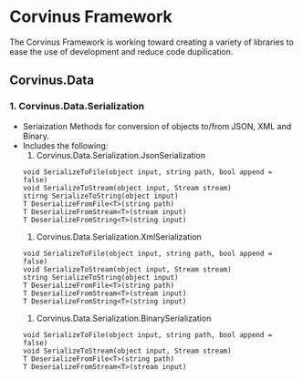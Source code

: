 # Corvinus Framework
The Corvinus Framework is working toward creating a variety of libraries to ease the use of development and reduce code dupilication.

## Corvinus.Data
### 1. Corvinus.Data.Serialization
  * Seriaization Methods for conversion of objects to/from JSON, XML and Binary.
  * Includes the following:
    1. Corvinus.Data.Serialization.JsonSerialization
      ```
      void SerializeToFile(object input, string path, bool append = false)
      void SerializeToStream(object input, Stream stream)
      stirng SerializeToString(object input)
      T DeserializeFromFile<T>(string path)
      T DeserializeFromStream<T>(stream input)
      T DeserializeFromString<T>(string input)
      ```
    1. Corvinus.Data.Serialization.XmlSerialization
      ```
      void SerializeToFile(object input, string path, bool append = false)
      void SerializeToStream(object input, Stream stream)
      string SerializeToString(object input)
      T DeserializeFromFile<T>(string path)
      T DeserializeFromStream<T>(stream input)
      T DeserializeFromString<T>(string input)
      ```
    1. Corvinus.Data.Serialization.BinarySerialization
      ```
      void SerializeToFile(object input, string path, bool append = false)
      void SerializeToStream(object input, Stream stream)
      T DeserializeFromFile<T>(string path)
      T DeserializeFromStream<T>(stream input)
      ```
